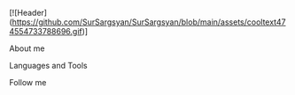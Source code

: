 [![Header] (https://github.com/SurSargsyan/SurSargsyan/blob/main/assets/cooltext474554733788696.gif)]

About me 

Languages and Tools

Follow me 
